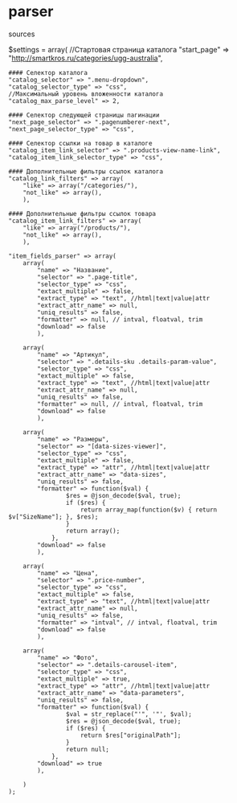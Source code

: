 # parser
 sources
 
$settings = array(
    //Стартовая страница каталога
    "start_page" => "http://smartkros.ru/categories/ugg-australia",

    #### Селектор каталога
    "catalog_selector" => ".menu-dropdown",
    "catalog_selector_type" => "css",
    //Максимальный уровень вложенности каталога
    "catalog_max_parse_level" => 2,

    #### Селектор следующей страницы пагинации
    "next_page_selector" => ".pagenumberer-next",
    "next_page_selector_type" => "css",

    #### Селектор ссылки на товар в каталоге
    "catalog_item_link_selector" => ".products-view-name-link",
    "catalog_item_link_selector_type" => "css",

    #### Дополнительные фильтры ссылок каталога
    "catalog_link_filters" => array(
        "like" => array("/categories/"),
        "not_like" => array(),
        ),

    #### Дополнительные фильтры ссылок товара
    "catalog_item_link_filters" => array(
        "like" => array("/products/"),
        "not_like" => array(),
        ),

    "item_fields_parser" => array(
        array(
            "name" => "Название",
            "selector" => ".page-title",
            "selector_type" => "css",
            "extact_multiple" => false,
            "extract_type" => "text", //html|text|value|attr
            "extract_attr_name" => null,
            "uniq_results" => false,
            "formatter" => null, // intval, floatval, trim
            "download" => false
            ),

        array(
            "name" => "Артикул",
            "selector" => ".details-sku .details-param-value",
            "selector_type" => "css",
            "extact_multiple" => false,
            "extract_type" => "text", //html|text|value|attr
            "extract_attr_name" => null,
            "uniq_results" => false,
            "formatter" => null, // intval, floatval, trim
            "download" => false
            ),

        array(
            "name" => "Размеры",
            "selector" => "[data-sizes-viewer]",
            "selector_type" => "css",
            "extact_multiple" => false,
            "extract_type" => "attr", //html|text|value|attr
            "extract_attr_name" => "data-sizes",
            "uniq_results" => false,
            "formatter" => function($val) {
                    $res = @json_decode($val, true);
                    if ($res) {
                        return array_map(function($v) { return $v["SizeName"]; }, $res);
                    }
                    return array();
                },
            "download" => false
            ),

        array(
            "name" => "Цена",
            "selector" => ".price-number",
            "selector_type" => "css",
            "extact_multiple" => false,
            "extract_type" => "text", //html|text|value|attr
            "extract_attr_name" => null,
            "uniq_results" => false,
            "formatter" => "intval", // intval, floatval, trim
            "download" => false
            ),

        array(
            "name" => "Фото",
            "selector" => ".details-carousel-item",
            "selector_type" => "css",
            "extact_multiple" => true,
            "extract_type" => "attr", //html|text|value|attr
            "extract_attr_name" => "data-parameters",
            "uniq_results" => false,
            "formatter" => function($val) {
                    $val = str_replace("'", '"', $val);
                    $res = @json_decode($val, true);
                    if ($res) {
                        return $res["originalPath"];
                    }
                    return null;
                },
            "download" => true
            ),

        )
    );
